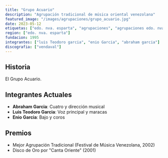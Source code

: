 ```yaml
---
title: "Grupo Acuario"
description: "Agrupación tradicional de música oriental venezolana"
featured_image: "/images/agrupaciones/grupo_acuario.jpg"
date: 2023-05-12
etiquetas: ["edo. nva. esparta", "agrupaciones", "agrupaciones edo. nva. esparta"]
region: ["edo. nva. esparta"]
fundacion: 1995
integrantes: ["luis Teodoro garcia", "enio Garcia", "abraham garcia"]
discografia: ["vendaval"]
---
```


## Historia

El Grupo Acuario.

## Integrantes Actuales

- **Abraham Garcia**: Cuatro y dirección musical
- **Luis Teodoro Garcia**: Voz principal y maracas
- **Enio Garcia**: Bajo y coros

## Premios

- Mejor Agrupación Tradicional (Festival de Música Venezolana, 2002)
- Disco de Oro por "Canta Oriente" (2001)